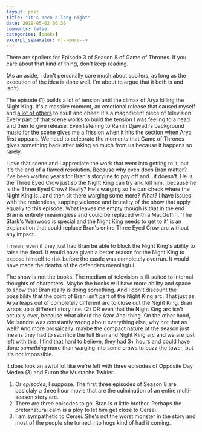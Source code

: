```yaml
---
layout: post
title: "It's been a long night"
date: 2019-05-02 06:36
comments: false
categories: [books]
excerpt_separator: <!--more-->
---
```


There are spoilers for Episode 3 of Season 8 of Game of Thrones. If you care about that kind of thing, don't keep reading.

<!--more-->

(As an aside, I don't personally care much about spoilers, as long as the execution of the idea is done well. I'm about to argue that it both is and isn't)

The episode (1) builds a lot of tension until the climax of Arya killing the Night King. It's a massive moment, an emotional release that caused myself and [a lot of others](https://www.youtube.com/watch?v=n5wm3fY5pCY) to exult and cheer. It's a magnificent piece of television. Every part of that scene works to build the tension I was feeling to a head and then to give release. Even listening to Ramin Djawadi's background music for the scene gives me a frission when it hits the section when Arya first appears. We need to celebrate the moments that Game of Thrones gives something back after taking so much from us because it happens so rarely.

I love that scene and I appreciate the work that went into getting to it, but it's the end of a flawed resolution. Because why even does Bran matter? I've been waiting years for Bran's storyline to pay off and...it doesn't. He is the Three Eyed Crow just so the Night King can try and kill him...because he is the Three Eyed Crow? Really? He's warging so he can check where the Night King is...and then sit there warging some more? What? I have issues with the renlentless, sapping violence and brutality of the show that apply equally to this episode. What leaves me empty though is that in the end Bran is entirely meaningless and could be replaced with a MacGuffin. 'The Stark's Weirwood is special and the Night King needs to get to it' is an explanation that could replace Bran's entire Three Eyed Crow arc without any impact.

I mean, even if they just had Bran be able to block the Night King's ability to raise the dead. It would have given a better reason for the Night King to expose himself to risk before the castle was completely overrun. It would have made the deaths of the defenders meaningful.

The show is not the books. The medium of television is ill-suited to internal thoughts of characters. Maybe the books will have more ability and space to show that Bran really is doing something. And I don't discount the possibility that the point of Bran isn't part of the Night King arc. That just as Arya leaps out of completely different arc to close out the Night King, Bran wraps up a different story line. (2) OR even that the Night King arc isn't actually over, because what about the Azor Ahai thing. On the other hand, Melisandre was constantly wrong about everything else, why not that as well? And more prosaically. maybe the compact nature of the season just means they had to sacrifice the full Bran and Night King arc and we are just left with this. I find that hard to believe, they had 3+ hours and could have done *something* more than warging into some crows to buzz the tower, but it's not impossible. 

It does look an awful lot like we're left with three episodes of Opposite Day Medea (3) and Euron the Mustache Twirler. 


1. Or *episodes*, I suppose. The first three episodes of Season 8 are basiclaly a three hour movie that are the culmination of an entire multi-season story arc.
2. There are three episodes to go. Bran is _a_ little brother. Perhaps the preternatural calm is a ploy to let him get close to Cersei.
3. I am sympathetic to Cersei. She's not the worst monster in the story and most of the people she turned into hogs kind of had it coming.